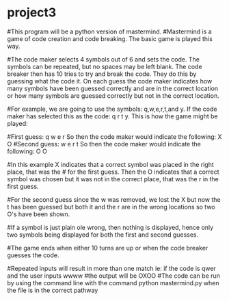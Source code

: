 # project3
#This program will be a python version of mastermind.
#Mastermind is a game of code creation and code breaking. The basic game is played this way.

#The code maker selects 4 symbols out of 6 and sets the code. The symbols can be repeated, but no spaces may be left blank. The code breaker then has 10 tries to try and break the code. They do this by guessing what the code it. On each guess the code maker indicates how many symbols have been guessed correctly and are in the correct location or how many symbols are guessed correctly but not in the correct location.

#For example, we are going to use the symbols: q,w,e,r,t,and y. If the code maker has selected this as the code: q r t y. This is how the game might be played:

#First guess: q w e r So then the code maker would indicate the following: X O 
#Second guess: w e r t So then the code maker would indicate the following: O O

#In this example X indicates that a correct symbol was placed in the right place, that was the # for the first guess. Then the O indicates that a correct symbol was chosen but it was not in the correct place, that was the r in the first guess.

#For the second guess since the w was removed, we lost the X but now the t has been guessed but both it and the r are in the wrong locations so two O's have been shown.

#If a symbol is just plain ole wrong, then nothing is displayed, hence only two symbols being displayed for both the first and second guesses.

#The game ends when either 10 turns are up or when the code breaker guesses the code.

#Repeated inputs will result in more than one match ie: if the code is qwer and the user inputs wwww
#the output will be OXOO
#The code can be run by using the command line with the command python mastermind.py when the file is in the correct pathway